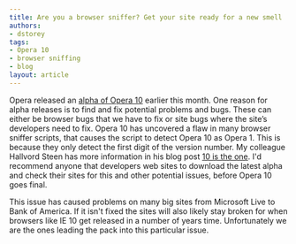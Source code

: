 ```yaml
---
title: Are you a browser sniffer? Get your site ready for a new smell
authors:
- dstorey
tags:
- Opera 10
- browser sniffing
- blog
layout: article
---
```

<p>Opera released an <a href="http://www.opera.com/browser/next/">alpha of Opera 10</a> earlier this month.  One reason for alpha releases is to find and fix potential problems and bugs. These can either be browser bugs that we have to fix or site bugs where the site’s developers need to fix.  Opera 10 has uncovered a flaw in many browser sniffer scripts, that causes the script to detect Opera 10 as Opera 1.  This is because they only detect the first digit of the version number.  My colleague Hallvord Steen has more information in his blog post <a href="http://my.opera.com/hallvors/blog/2008/12/19/10-is-the-one">10 is the one</a>.  I&#39;d recommend anyone that developers web sites to download the latest alpha and check their sites for this and other potential issues, before Opera 10 goes final.</p>

<p>This issue has caused problems on many big sites from Microsoft Live to Bank of America.  If it isn&#39;t fixed the sites will also likely stay broken for when browsers like IE 10 get released in a number of years time.  Unfortunately we are the ones leading the pack into this particular issue.</p>
